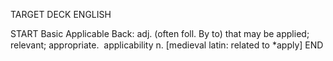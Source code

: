 TARGET DECK
ENGLISH

START
Basic
Applicable
Back: adj. (often foll. By to) that may be applied; relevant; appropriate.  applicability n. [medieval latin: related to *apply]
END
